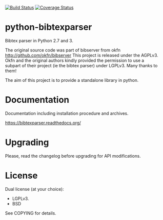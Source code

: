 [![Build Status](https://secure.travis-ci.org/sciunto-org/python-bibtexparser.png)](http://travis-ci.org/sciunto-org/python-bibtexparser)
[![Coverage Status](https://coveralls.io/repos/sciunto-org/python-bibtexparser/badge.png)](https://coveralls.io/r/sciunto-org/python-bibtexparser)

python-bibtexparser
===================

Bibtex parser in Python 2.7 and 3.

The original source code was part of bibserver from okfn
http://github.com/okfn/bibserver
This project is released under the AGPLv3. Okfn and the original authors
kindly provided the permission to use a subpart of their project
(ie the bibtex parser) under LGPLv3. Many thanks to them!

The aim of this project is to provide a standalone library in python.

Documentation
=============

Documentation including installation procedure and archives.

https://bibtexparser.readthedocs.org/

Upgrading
=========

Please, read the changelog before upgrading for API modifications.

License
=======

Dual license (at your choice):

* LGPLv3.
* BSD

See COPYING for details.


